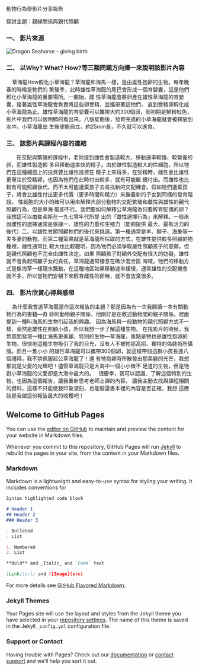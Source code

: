 動物行為學影片分享報告

探討主題：親緣關係與親代照顧



### 一、 影片來源

![Dragon Seahorse - giving birth](https://www.youtube.com/watch?v=S9R1DIDVt9A&t=8s)

### 二、 以Why? What? How?等三類問題方向擇一來說明該影片內容
     
    草海龍How孵化小草海龍？草海龍和海馬一樣，是由雄性抱卵的生物。每年晚春的時候是牠們的
繁殖季，此時雄性草海龍的尾巴會形成一個育嬰囊，這是他們孵化小草海龍的重要場所。一開始，雌
性草海龍會將卵產在雄性草海龍的育嬰囊，接著雄性草海龍會負責將這些卵受精，並攜帶著這牠們，
直到受精卵孵化成小草海龍為止。雄性草海龍的育嬰囊可以攜帶大約300個卵，卵初期是鮮粉紅色，
影片中我們可以很明顯的看出來。八個星期後，發育完成的小草海龍就會被釋放到水中。小草海龍出
生後便能自立，約25mm長，不久就可以進食。

### 三、 該影片與課程內容的連結 
     
    在交配與繁殖的課程中，老師提到雌性會製造較大、移動速率較慢、較營養的卵，而雄性製造較
多且移動速率快的精子。由於雌性製造較大的性細胞，所以牠們在這種細胞上的投資要比雄性投資在
精子上來得多，在受精時，雌性會比雄性更專注於受精卵，也因為牠們在此時付出較多，就有可能繼
續付出。而雌性也比較有可能照顧後代，而不太可能遺棄孩子去尋找新的交配機會。假如牠們遺棄孩
子，將會比雄性付出更多代價（更多時間和精力）來撫養新的子女到同樣的發育階段。
    性細胞的大小的確可以用來解釋大部分動物的交配繁殖和雌性與雄性的親代照顧行為，但是草海
龍卻不行。我們要如何解釋公草海龍為何要孵育配偶的卵？我想這可以由崔弗斯在一九七零年代所提
出的「雌性選擇行為」來解釋。一般來說雌性的選擇通常是依據一、雄性的力量和生殖力（能夠提供
最大、最有活力的後代）二、以雄性甘願照顧牠們的後代來挑選。第一種通常是羊、獅子、海象等一
夫多妻的動物。而第二種策略就是草海龍所採取的方式，在雄性提供較多照顧的物種裡，雌性通常比
較大也比較聰明，因為牠們必須爭取雄性照顧孩子的意願。但是親代照顧也不完全由雌性決定。如果
照顧孩子對額外交配有很大的妨礙，雄性就不會負起照顧子女的責任。草海龍通常棲息在礁沙混合區
海域，牠們的移動方式是像海草一樣隨水飄動，在這種地區如果移動速率緩慢，通常雄性的交配機會
就不多，所以當牠們安頓下來孵育雌性的卵時，就不會放棄很多。

### 四、 影片欣賞心得與感想 
     
    為什麼我會選草海龍當作這次報告的主題？那是因為有一次我閱讀一本有關動物行為的書籍—奇
妙的動物親子關係，他剛好是在敘述動物間的親子關係。裡面提到一種叫海馬的生物引起我的興趣。
因為海馬與一般動物的親代照顧方式不一樣，竟然是雄性在照顧小孩，所以我想一步了解這種生物。
在找影片的時候，我無意間發現一種比海馬更美麗、特別的生物—草海龍，重點是牠也是雄性抱卵的
生物。很快地這種生物吸引了我的目光，沒有人不被牠那高招、獨特的偽裝術所懾服。而且一隻小小
的雄性草海龍可以攜帶300個卵，就這樣帶個這群小孩長達八個禮拜，我不禁佩服起公草海龍了！還
有牠抱卵時所散發出那美麗的光芒，我想那就是父愛的光輝吧！儘管草海龍只是大海中一個小小微不
足道的生物，但是牠對小草海龍的父愛卻是大海中最大的。
    很慶幸，我可以認識、了解這個特別的生物。也因為這個報告，讓我重新思考老師上課的內容，
讓我主動去找與課程相關的資料，這樣不只能使我印象深刻，也能驗證書本裡的內容是否正確，我想
這應該是我做這份報告最大的收穫吧！









## Welcome to GitHub Pages

You can use the [editor on GitHub](https://github.com/ChiaLing-Yu/ChiaLing-Yu/edit/master/index.md) to maintain and preview the content for your website in Markdown files.

Whenever you commit to this repository, GitHub Pages will run [Jekyll](https://jekyllrb.com/) to rebuild the pages in your site, from the content in your Markdown files.

### Markdown

Markdown is a lightweight and easy-to-use syntax for styling your writing. It includes conventions for

```markdown
Syntax highlighted code block

# Header 1
## Header 2
### Header 3

- Bulleted
- List

1. Numbered
2. List

**Bold** and _Italic_ and `Code` text

[Link](url) and ![Image](src)
```

For more details see [GitHub Flavored Markdown](https://guides.github.com/features/mastering-markdown/).

### Jekyll Themes

Your Pages site will use the layout and styles from the Jekyll theme you have selected in your [repository settings](https://github.com/ChiaLing-Yu/ChiaLing-Yu/settings). The name of this theme is saved in the Jekyll `_config.yml` configuration file.

### Support or Contact

Having trouble with Pages? Check out our [documentation](https://help.github.com/categories/github-pages-basics/) or [contact support](https://github.com/contact) and we’ll help you sort it out.
